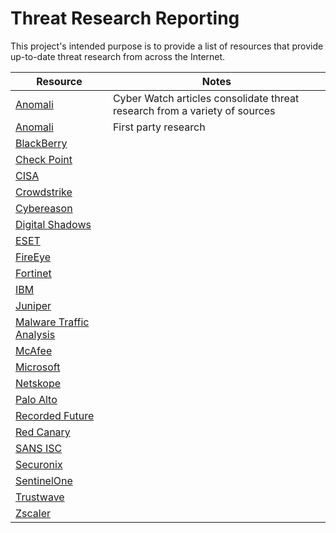 # Threat Research Reporting
This project's intended purpose is to provide a list of resources that provide up-to-date threat research from across the Internet.

|Resource|Notes|
|---|---|
|[Anomali](https://www.anomali.com/blog/category/anomali-cyber-watch)|Cyber Watch articles consolidate threat research from a variety of sources|
|[Anomali](https://www.anomali.com/blog/category/research)|First party research|
|[BlackBerry](https://blogs.blackberry.com/en/category/research-and-intelligence)|
|[Check Point](https://research.checkpoint.com/category/threat-research/)||
|[CISA](https://us-cert.cisa.gov/ncas/alerts)||
|[Crowdstrike](https://www.crowdstrike.com/blog/category/threat-intel-research/)||
|[Cybereason](https://www.cybereason.com/company/nocturnus)||
|[Digital Shadows](https://www.digitalshadows.com/blog-and-research/)||
|[ESET](https://www.welivesecurity.com/author/esetresearch/)||
|[FireEye](https://www.fireeye.com/blog/threat-research.html)||
|[Fortinet](https://www.fortinet.com/blog/threat-research)||
|[IBM](https://securityintelligence.com/category/x-force/)||
|[Juniper](https://threatlabs.juniper.net/home/#/)||
|[Malware Traffic Analysis](https://www.malware-traffic-analysis.net/index.html)||
|[McAfee](https://www.mcafee.com/blogs/other-blogs/mcafee-labs/)||
|[Microsoft](https://www.microsoft.com/security/blog/microsoft-security-intelligence/)||
|[Netskope](https://www.netskope.com/blog/category/netskope-threat-labs)||
|[Palo Alto](https://unit42.paloaltonetworks.com/tag/threat-assessment/)||
|[Recorded Future](https://www.recordedfuture.com/blog)||
|[Red Canary](https://redcanary.com/blog/?topic=detection-response)||
|[SANS ISC](https://isc.sans.edu/)||
|[Securonix](https://www.securonix.com/resource-type/threat-research/)||
|[SentinelOne](https://www.sentinelone.com/blog/category/security-research/)||
|[Trustwave](https://www.trustwave.com/en-us/resources/blogs/spiderlabs-blog/)||
|[Zscaler](https://www.zscaler.com/blogs/security-research)||
